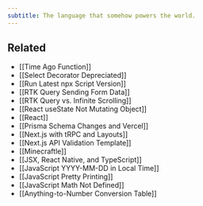 ```yaml
---
subtitle: The language that somehow powers the world.
---
```

## Related

- [[Time Ago Function]]
- [[Select Decorator Depreciated]]
- [[Run Latest npx Script Version]]
- [[RTK Query Sending Form Data]]
- [[RTK Query vs. Infinite Scrolling]]
- [[React useState Not Mutating Object]]
- [[React]]
- [[Prisma Schema Changes and Vercel]]
- [[Next.js with tRPC and Layouts]]
- [[Next.js API Validation Template]]
- [[Minecraftle]]
- [[JSX, React Native, and TypeScript]]
- [[JavaScript YYYY-MM-DD in Local Time]]
- [[JavaScript Pretty Printing]]
- [[JavaScript Math Not Defined]]
- [[Anything-to-Number Conversion Table]]